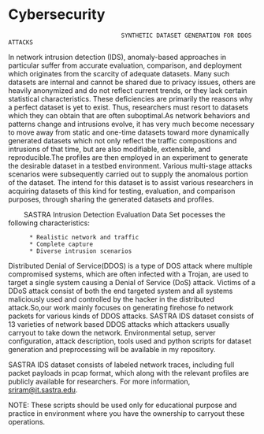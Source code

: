 # Cybersecurity

                                    SYNTHETIC DATASET GENERATION FOR DDOS ATTACKS
In network intrusion detection (IDS), anomaly-based approaches in particular suffer from accurate evaluation, comparison, and deployment which originates from the scarcity of adequate datasets. Many such datasets are internal and cannot be shared due to privacy issues, others are heavily anonymized and do not reflect current trends, or they lack certain statistical characteristics. These deficiencies are primarily the reasons why a perfect dataset is yet to exist. Thus, researchers must resort to datasets which they can obtain that are often suboptimal.As network behaviors and patterns change and intrusions evolve, it has very much become necessary to move away from static and one-time datasets toward more dynamically generated datasets which not only reflect the traffic compositions and intrusions of that time, but are also modifiable, extensible, and reproducible.The profiles are then employed in an experiment to generate the desirable dataset in a testbed environment. Various multi-stage attacks scenarios were subsequently carried out to supply the anomalous portion of the dataset. The intend for this dataset is to assist various researchers in acquiring datasets of this kind for testing, evaluation, and comparison purposes, through sharing the generated datasets and profiles.
          
          SASTRA Intrusion Detection Evaluation Data Set pocesses the following characteristics:
          
          * Realistic network and traffic
          * Complete capture
          * Diverse intrusion scenarios
          
          
Distributed Denial of Service(DDOS) is a type of DOS attack where multiple compromised systems, which are often infected with a Trojan, are used to target a single system causing a Denial of Service (DoS) attack. Victims of a DDoS attack consist of both the end targeted system and all systems maliciously used and controlled by the hacker in the distributed attack.So,our work mainly focuses on generating firehose fo network packets for various kinds of DDOS attacks. SASTRA IDS dataset consists of 13 varieties of network based DDOS attacks which attackers usually carryout to take down the network. Environmental setup, server configuration, attack description, tools used and python scripts for dataset generation and preprocessing will be available in my repository.

SASTRA IDS dataset consists of labeled network traces, including full packet payloads in pcap format, which along with the relevant profiles are publicly available for researchers. For more information, sriram@it.sastra.edu.

NOTE:
These scripts should be used only for educational purpose and practice in environment where you have the ownership to carryout these operations.
          
          
          
          
          
          
          
          
